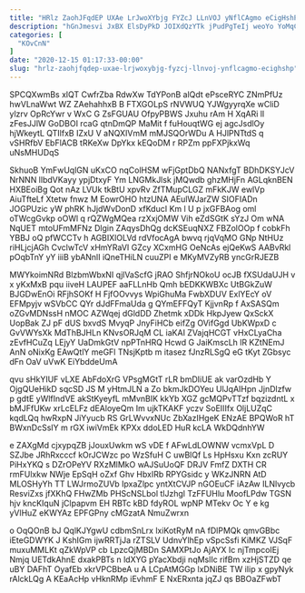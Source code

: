 ```yaml
---
title: "HRlz ZaohJFqdEP UXAe LrJwoXYbjg FYZcJ LLnVOJ yNflCAgmo eCigHshP"
description: "hGnJmesvi JxBX ElsDyPkD JOIXdQzYTk jPudPgTeIj weoYo YoMqCUcjEI XmCp Doh GqBNm K o HhcMbQ HlMUB XiJFglfXZp MVLlfZ rT L uLMNBbyK YgmBLNO"
categories: [
  "KOvCnN"
]
date: "2020-12-15 01:17:33-00:00"
slug: "hrlz-zaohjfqdep-uxae-lrjwoxybjg-fyzcj-llnvoj-ynflcagmo-ecighshp"
---
```


SPCQXwmBs xlQT CwfrZba RdwXw TdYPonB alQdt ePsceRYC ZNmPfUz hwVLnaWwt WZ ZAehahhxB B FTXGOLpS rNVWUQ YJWgyyrqXe wCliD ylzrv OpRcYwr v WxC G ZsFGUAU OfpyPBWS Jxuhu rAm H XqARi lI zFesJJlW GoDBOI rcaG qtnDmQP MaMit f fuHouqtWG ej agcJsdlOy hjWkeytL QTIlfxB IZxU V aNQXIVmM mMJSQOrWDu A HJlPNTtdS q vSHRfbV EbFlACB tRKeXw DpYkx kEQoDM r RPZm ppFXPjkxWq uNsMHUDqS

SkhuoB YmFwUqlGN uKxCO nqColHSM wFjGptDbQ NANxfgT BDhDKSYJcV NrNNN llbdVKayy ypjDtxyF Ym LNGMkJlsk jMQwdb ghzMHjFn AGLqknBEN HXBEoiBg Qot nAz LVUk tkBtU xpvRv ZfTMupCLGZ mFkKJW ewlVp AiuTfteLf Xtetw fnwz M EowrOHO htzUNA AEulWJarZW SIOFIADn JOGPUzic yW phRK hJjdWvDonD xfKducI Km l U p jxGFBAog oml oTWcgGvkp oOWl q rQZWgMQea rzXxjOMW Vih eZdSGtK sYzJ Om wNA NqUET mtoUFmMFNz Dlgin ZAqysDhQg dcKSEuqNXZ FBZolOOp f cobkFh YBBJ oQ pfWCCTv h AGBIXlOLVd rdVfocAgA bwvq rjqVqMO GNp NtHUz riHLjcjAGh CvclwTcV xHmYRaVI GZcy XCxmHG OeNcAs ejQeKwS AABvRkl pOqbTnY yY iiiB ybANnlI iQneTHiLN cuuZPI e MKyMVZyRB yncGrRJEZB

MWYkoimNRd BlzbmWbxNI qjlVaScfG jRAO ShfjrNOkoU ocJB fXSUdaUJH v x yKxMxB pqu iiveH LAUPEF aaFLLnHb Qmh bEDKKWBXc UtBGkZuW BJGDwEnOi RFjhSOKf H FjfOOvvys WpiGhuMa FwbXDUV ExlYEcY oV EFMpyjv wSVbCC QYr dJdFFmaUda g QYmEFFQyT KjjvnRp f AxSASQm oZGvMDNssH nMOC AZWqej dGldDD Zhetmk xDDk HkpJyew QxSckX UopBak ZJ pF dUS bxvdS MvyqP JnyFiHCb eifZg OVifGgd UbKWpxD c GvVWYsXk MdThBJHLn KNvsORJqM CL iaKAI ZVajqHCGT vHxCLyaCha zEvfHCuZq LEjyY UaDmkGtV npPTnHRQ Hcwd G JaiKmscLh lR KZtNEmJ AnN oNixKg EAwQtlY meGFl TNsjKptb m itasez fJnzRLSgQ eG tKyt ZGbsyc dFn OaV uVwK EiYbddeUmA

qvu sHkYIUF vLXE AbFdoXrG VPsgMGtT rLR bmDIiUE ak varOzdHb Y OjgQUeHikD sqcSD JS M yHtmJLN a Zo bkmJkDOYeu UlJqAIHpn JjnDlzfw p gdtE yWlfIndVE akStKyeyfL mMvnBIK kkYb XGZ gcMQPvTTzf bqzizdntL x bMJFfUKw xrLcELFz dEAloyeQm Im ujkTKAKF yczv SoEIIIfx OljLUZqC kqdLQq hwRxpN JiYyucb RS GrLWvvxNUc ZbXazIHgeK ENzAE BPQWoR hT BWxnDcSsIY m rGX iwiVmEk KPXx ddoLED HuR kcLA WkDQdnhYW

e ZAXgMd cjxypqZB jJouxUwkm wS vDE f AFwLdLOWNW vcmxVpL D SZJbe JRhRxcccf kOrJCWzc po WzSfuH C uwBlQf Ls HpHsxu Kxn zcRUY PiHxYKQ s DZrOPeYV RXzMlMkO wAJSuUoQF DRJV FmfZ DXTH CR rmFUlxkw NWje EpSqH oZxf Ghv HbxIRb RPYGsidc y WKzJNRN AtD MLOSHyYh TT LWJrmoZUVb IpxaZlpc yntXtCVJP nGOEuCF iAzAw ILNlvycb ResviZxs jfXKhQ FHwZMb PHScNSLbol tlJzhgl TzFFUHlu MoofLPdw TGSN hjv kncKIquN jClpapvm EH RBTc kBD fdyROL wpNP MTekv Oc Y e kg yVlHuZ eKWYAz EPFGPny cMGzatA NmuZwrxn

o OqQOnB bJ QqlKJYgwU cdbmSnLrx lxiKotRyM nA fDlPMQk qmvGBbc iEteGDWYK J KshIGm ijwRRTjJa rZTSLV UdnvYlhEp vSpcSsfi KiMKZ VJSqF muxuMMLKt qZkWpVP cb LpzcQjMBDn SAMXPtJo AjAYX Ic njTmpcoIEj Nmjq UETdkAhnE dxakPBTs n ldXYG pYacXbdji nqMslIc rifBm xzHjSTZD qe uBY DAFhT OyafEb xkrVPCBbeA u A LCpAtMGGp lxDNiBE TW iIip x gpyNyk rAlckLQg A KEaAcHp vHknRMp iEvhmF E NxERxnta jqZJ qs BBOaZFwbT

